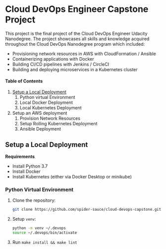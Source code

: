 # Cloud DevOps Engineer Capstone Project

This project is the final project of the Cloud DevOps Engineer Udacity Nanodegree. The project showcases all skills and knowledge acquired throughout the Cloud DevOps Nanodegree program which included:

* Provisioning network resources in AWS with CloudFormation / Ansible
* Containerizing applications with Docker
* Building CI/CD pipelines with Jenkins / CircleCI
* Building and deploying microservices in a Kubernetes cluster

#### Table of Contents
1. [Setup a Local Deployment](#setup-a-local-deployment)
    1. Python virtual Environment
    2. Local Docker Deployment
    3. Local Kubernetes Deployment
2. Setup an AWS deployment
    1. Provision Network Resources
    2. Setup Rolling Kubernetes Deployment
    3. Ansible Deployment
    
## Setup a Local Deployment

__Requirements__
* Install Python 3.7
* Install Docker
* Install Kubernetes (either via Docker Desktop or minikube)

### Python Virtual Environment
1. Clone the repository:
    ```bash
    git clone https://github.com/spider-sauce/cloud-devops-capstone.git
    ```

2. Setup `venv`:

    ```bash
    python -m venv ~/.devops
    source ~/.devops/bin/activate
    ```

3. Run `make install && make lint`